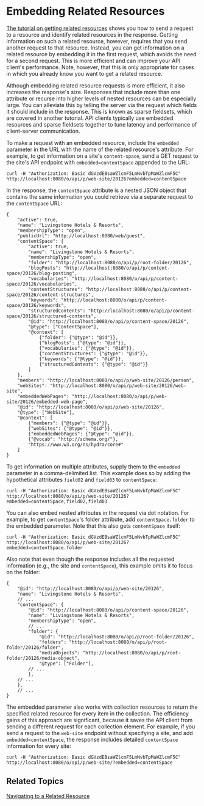 # Embedding Related Resources [](id=embedding-related-resources)

[The tutorial on getting related resources](/develop/tutorials/-/knowledge_base/7-1/navigating-to-a-related-resource) 
shows you how to send a request to a resource and identify related resources in 
the response. Getting information on such a related resource, however, requires 
that you send another request to that resource. Instead, you can get information 
on a related resource by embedding it in the first request, which avoids the 
need for a second request. This is more efficient and can improve your API 
client's performance. Note, however, that this is only appropriate for cases in 
which you already know you want to get a related resource. 

Although embedding related resource requests is more efficient, it also 
increases the response's size. Responses that include more than one attribute or 
recurse into higher levels of nested resources can be especially large. You can 
alleviate this by telling the server via the request which fields it should 
include in the response. This is known as sparse fieldsets, which are covered in 
another tutorial. API clients typically use embedded resources and sparse 
fieldsets together to tune latency and performance of client-server 
communication. 
<!-- Link to sparse fieldsets tutorial once it exists. -->

To make a request with an embedded resource, include the `embedded` parameter in 
the URL with the name of the related resource's attribute. For example, to get 
information on a site's `content-space`, send a GET request to the site's API 
endpoint with `embedded=contentSpace` appended to the URL: 

    curl -H "Authorization: Basic dGVzdEBsaWZlcmF5LmNvbTpMaWZlcmF5C" http://localhost:8080/o/api/p/web-site/20126?embedded=contentSpace

In the response, the `contentSpace` attribute is a nested JSON object that 
contains the same information you could retrieve via a separate request to the 
`contentSpace` URL: 

    {
        "active": true,
        "name": "Livingstone Hotels & Resorts",
        "membershipType": "open",
        "publicUrl": "http://localhost:8080/web/guest",
        "contentSpace": {
            "active": true,
            "name": "Livingstone Hotels & Resorts",
            "membershipType": "open",
            "folder": "http://localhost:8080/o/api/p/root-folder/20126",
            "blogPosts": "http://localhost:8080/o/api/p/content-space/20126/blog-posting",
            "vocabularies": "http://localhost:8080/o/api/p/content-space/20126/vocabularies",
            "contentStructures": "http://localhost:8080/o/api/p/content-space/20126/content-structures",
            "keywords": "http://localhost:8080/o/api/p/content-space/20126/keywords",
            "structuredContents": "http://localhost:8080/o/api/p/content-space/20126/structured-contents",
            "@id": "http://localhost:8080/o/api/p/content-space/20126",
            "@type": ["ContentSpace"],
            "@context": [
                {"folder": {"@type": "@id"}},
                {"blogPosts": {"@type": "@id"}},
                {"vocabularies": {"@type": "@id"}},
                {"contentStructures": {"@type": "@id"}},
                {"keywords": {"@type": "@id"}},
                {"structuredContents": {"@type": "@id"}}
            ]
        },
        "members": "http://localhost:8080/o/api/p/web-site/20126/person",
        "webSites": "http://localhost:8080/o/api/p/web-site/20126/web-site",
        "embeddedWebPages": "http://localhost:8080/o/api/p/web-site/20126/embedded-web-page",
        "@id": "http://localhost:8080/o/api/p/web-site/20126",
        "@type": ["WebSite"],
        "@context": [
            {"members": {"@type": "@id"}},
            {"webSites": {"@type": "@id"}},
            {"embeddedWebPages": {"@type": "@id"}},
            {"@vocab": "http://schema.org/"},
            "https://www.w3.org/ns/hydra/core#"
        ]
    }

To get information on multiple attributes, supply them to the `embedded` 
parameter in a comma-delimited list. This example does so by adding the 
hypothetical attributes `field02` and `field03` to `contentSpace`: 

    curl -H "Authorization: Basic dGVzdEBsaWZlcmF5LmNvbTpMaWZlcmF5C" http://localhost:8080/o/api/p/web-site/20126?embedded=contentSpace,field02,field03

You can also embed nested attributes in the request via dot notation. For 
example, to get `contentSpace`'s folder attribute, add `contentSpace.folder` to 
the embedded parameter. Note that this also gets `contentSpace` itself: 

    curl -H "Authorization: Basic dGVzdEBsaWZlcmF5LmNvbTpMaWZlcmF5C" http://localhost:8080/o/api/p/web-site/20126?embedded=contentSpace.folder

Also note that even though the response includes all the requested information 
(e.g., the site and `contentSpace`), this example omits it to focus on the 
folder: 

    {
        "@id": "http://localhost:8080/o/api/p/web-site/20126",
        "name": "Livingstone Hotels & Resorts",
        // ... 
        "contentSpace": {
            "@id": "http://localhost:8080/o/api/p/content-space/20126",
            "name": "Livingstone Hotels & Resorts",
            "membershipType": "open",
            // ... 
            "folder": {
                "@id": "http://localhost:8080/o/api/p/root-folder/20126",
                "folders": "http://localhost:8080/o/api/p/root-folder/20126/folder",
                "mediaObjects": "http://localhost:8080/o/api/p/root-folder/20126/media-object",
                "@type": ["Folder"],
            // ... 
            },
        // ... 
        },
        // ... 
    }

The embedded parameter also works with collection resources to return the 
specified related resource for every item in the collection. The efficiency 
gains of this approach are significant, because it saves the API client from 
sending a different request for each collection element. For example, if you 
send a request to the `web-site` endpoint without specifying a site, and add 
`embedded=contentSpace`, the response includes detailed `contentSpace` 
information for every site: 

    curl -H "Authorization: Basic dGVzdEBsaWZlcmF5LmNvbTpMaWZlcmF5C" http://localhost:8080/o/api/p/web-site/?embedded=contentSpace

## Related Topics

[Navigating to a Related Resource](/develop/tutorials/-/knowledge_base/7-1/navigating-to-a-related-resource)
